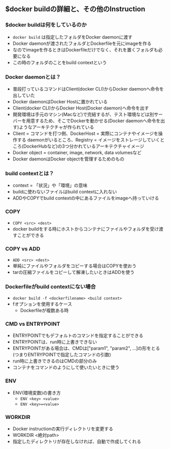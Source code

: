 ## $docker buildの詳細と、その他のInstruction

### $docker buildは何をしているのか
- `docker build` は指定したフォルダをDocker daemonに渡す
- Docker daemonが渡されたフォルダとDockerfileを元にimageを作る
- なのでimageを作るときはDockerfileだけでなく、それを置くフォルダも必要になる
- この時のフォルダのことをbuild contextという

### Docker daemonとは？
- 普段打っているコマンドはClient(docker CLI)からDocker daemonへ命令を出していた
- Docker daemonはDocker Hostに置かれている
- Client(docker CLI)からDocker Host(Docker daemon)へ命令を出す
- 開発環境は手元のマシン(Macなど)で完結するが、テスト環境などは別サーバーを用意するため、そこでDockerを動かせる(Docker daemonへ命令を出す)ようなアーキテクチャが作られている
- Client = コマンドを打つ側、DockerHost = 実際にコンテナやイメージを操作する
daemonがいるところ、Registry = イメージをストレージしていくところ(DockerHubなど)の3つ分かれているアーキテクチャイメージ
- Docker object = container, image, network, data volumesなど
- Docker daemonはDocker objectを管理するためのもの

### build contextとは？
- context = 「状況」や「環境」の意味
- buildに使わないファイルはbuild contextに入れない
- ADDやCOPYでbuild contextの中にあるファイルをimageへ持っていける

### COPY
- `COPY <src> <dest>`
- docker buildをする時にホストからコンテナにファイルやフォルダを受け渡すことができる

### COPY vs ADD
- `ADD <src> <dest>`
- 単純にファイルやフォルダをコピーする場合はCOPYを使おう
- tarの圧縮ファイルをコピーして解凍したいときはADDを使う

### Dockerfileがbuild contextにない場合
- `docker build -f <dockerfilename> <build context>`
- fオプションを使用するケース
    - Dockerfileが複数ある時
    
### CMD vs ENTRYPOINT
- ENTRYPOINTでもデフォルトのコマンドを指定することができる
- ENTRYPOINTは、run時に上書きできない
- ENTRYPOINTがある場合は、CMDは["param1", "param2", ...]の形をとる(つまりENTRYPOINTで指定したコマンドの引数)
- run時に上書きできるのはCMDの部分のみ
- コンテナをコマンドのようにして使いたいときに使う

### ENV
- ENV(環境変数)の書き方
    - `ENV <key> <value>`
    - `ENV <key>=<value>`
    
### WORKDIR
- Docker instructionの実行ディレクトリを変更する
- WORKDIR <絶対path>
- 指定したディレクトリが存在しなければ、自動で作成してくれる